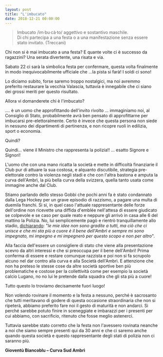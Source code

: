 ```yaml
---
layout: post
title: "L'imbucato"
date: 2018-12-21 00:00:00
---
```


> Imbucato /im·bu·cà·to/ aggettivo e sostantivo maschile.  
> Di chi partecipa a una festa o a una manifestazione senza essere stato invitato. (Treccani)


Chi non si è mai imbucato a una festa? E quante volte ci è successo da ragazzini? Una serata divertente, una risata e via.

Sabato 22 ci sarà la simbolica festa per confermare, questa volta finalmente in modo inequivocabilmente ufficiale che ...la pista si farà! I soldi ci sono!

Lo diciamo subito, forse saremo troppo nostalgici, ma noi avremmo preferito restaurare la vecchia Valascia, tuttavia è innegabile che ci siano dei grossi meriti per questo risultato.

Allora vi domanderete chi è l'imbucato?

<!--more-->

.... è un uomo che approfittando dell'invito rivolto … immaginiamo noi, al Consiglio di Stato, probabilmente avrà ben pensato di approfittarne per imbucarsi pre-elettoralmente. Certo è invece che questa persona non siede in nessuno dei dipartimenti di pertinenza, e non ricopre ruoli in edilizia, sport o economia.

Quindi?

Quindi… viene il Ministro che rappresenta la polizia!! ... esatto Signore e Signori!

L'uomo che con una mano ricatta la società e mette in difficoltà finanziarie il Club pur di attuare la sua costosa, e alquanto discutibile, strategia pre-elettorale contro la violenza negli stadi e che con l'altra bastona e amputa la curva dell'Ambrì, la più bella curva della svizzera, quella tanto usata come immagine anche dal Club.

Stiamo parlando dello stesso Gobbi che pochi anni fa è stato condannato dalla Lega Hockey per un grave episodio di razzismo, a pagare una multa di duemila franchi.
Si si, in quel caso l'attuale rappresentante delle forze dell'ordine non ricevette una diffida d'emblée nell'attesa di essere giudicato se colpevole e se caso per quale reato e neppure gli arrivò in casa alle 6 del mattino la Polizia. No, lui semplicemente pagò e rientrò tranquillamente allo stadio, [dichiarando](https://www.tio.ch/ticino/366359/frasi-razziste-gobbi-si-difende-i-miei-gesti-sono-stati-fraintesi): "_le mie idee non sono gradite a tutti, ma ciò che ci unisce e che mi sta più a cuore è il bene dell'Ambrì e sempre mi sono impegnato, mi impegno e mi impegnerò per questo scopo e non per altro_".

Alla faccia dell'essere un consigliere di stato che viene alla presentazione scevro da altri interessi e che si preoccupa per il bene dell'Ambrì! Prima conferma di essere e restare comunque razzista e poi non si fa scrupolo alcuno nel dar contro alla curva e alla Società dell'Ambrì. E attenzione che non ha preteso le stesse cose da altre società sportive ben più problematiche e costose per la collettività come per esempio la società calcio Lugano, no no lui le pretende dalla squadra che gli sta più a cuore!

Tutto questo lo troviamo decisamente fuori luogo!

Non volendo rovinare il momento e la festa a nessuno, perché è sacrosanto che tutti meritavano di godere di questa occasione straordinaria che non si ripeterà, abbiamo preferito fare noi il gesto di maturità e non andarci. Si perché sarebbe potuto finire in sceneggiate e imbarazzi per i presenti per cui abbiamo, con sacrificio, ritenuto che fosse meglio astenerci.

Tuttavia sarebbe stato corretto che la festa non l'avessero rovinata neanche a noi che siamo sempre presenti qui da 30 anni e che ci saremo anche quando questa società e questo rappresentante degli stati di polizia non ci saranno più.

__Gioventù Biancoblu – Curva Sud Ambrì__
